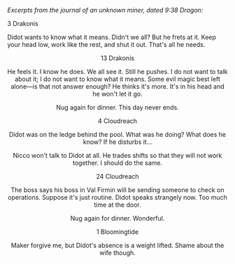 <i> Excerpts from the journal of an unknown miner, dated 9:38 Dragon: </i>

3 Drakonis

Didot wants to know what it means. Didn't we all? But he frets at it. Keep your head low, work like the rest, and shut it out. That's all he needs.
<center>

13 Drakonis

He feels it. I know he does. We all see it. Still he pushes. I do not want to talk about it; I do not want to know what it means. Some evil magic best left alone—is that not answer enough? He thinks it's more. It's in his head and he won't let it go.

Nug again for dinner. This day never ends.
<center>

4 Cloudreach

Didot was on the ledge behind the pool. What was he doing? What does he know? If he disturbs it...

Nicco won't talk to Didot at all. He trades shifts so that they will not work together. I should do the same.
<center>

24 Cloudreach

The boss says his boss in Val Firmin will be sending someone to check on operations. Suppose it's just routine. Didot speaks strangely now. Too much time at the door.

Nug again for dinner. Wonderful.
<center>

1 Bloomingtide

Maker forgive me, but Didot's absence is a weight lifted. Shame about the wife though.

